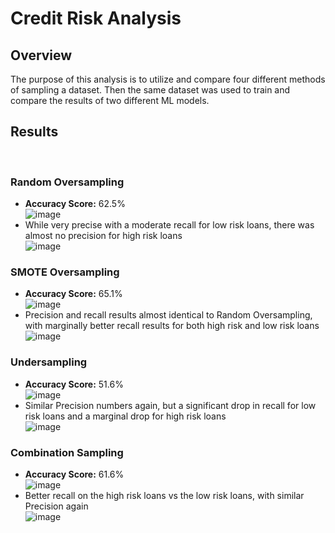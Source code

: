 # Credit Risk Analysis

## Overview
The purpose of this analysis is to utilize and compare four different methods of sampling a dataset. Then the same dataset was used to train and compare the results of two different ML models.

## Results
<br>

### Random Oversampling
- <b>Accuracy Score:</b> 62.5%
<br>![image](https://user-images.githubusercontent.com/88811124/147371432-b2eca656-1b04-4ac6-abcc-51c50ae3554b.png)<br>
- While very precise with a moderate recall for low risk loans, there was almost no precision for high risk loans
<br>![image](https://user-images.githubusercontent.com/88811124/147371448-677ad195-644f-42da-adc7-01f8b7df76f9.png)<br>

### SMOTE Oversampling
- <b>Accuracy Score:</b> 65.1%
<br>![image](https://user-images.githubusercontent.com/88811124/147371491-ae8eead3-f4f5-4292-916f-596170008620.png)<br>
- Precision and recall results almost identical to Random Oversampling, with marginally better recall results for both high risk and low risk loans
<br>![image](https://user-images.githubusercontent.com/88811124/147371521-6d917053-f4ba-45ba-bd0e-942630aa9eb6.png)<br>

### Undersampling
- <b>Accuracy Score:</b> 51.6%
<br>![image](https://user-images.githubusercontent.com/88811124/147371550-1b25b4c9-e8be-4aca-a364-7ddfdb4fec55.png)<br>
- Similar Precision numbers again, but a significant drop in recall for low risk loans and a marginal drop for high risk loans
<br>![image](https://user-images.githubusercontent.com/88811124/147371627-47353462-9998-4813-bacf-9ed281537175.png)<br>

### Combination Sampling
- <b>Accuracy Score:</b> 61.6%
<br>![image](https://user-images.githubusercontent.com/88811124/147371642-6c2ca230-eb5c-4f15-8f17-662e57cca0be.png)<br>
- Better recall on the high risk loans vs the low risk loans, with similar Precision again
<br>![image](https://user-images.githubusercontent.com/88811124/147371687-5198682e-a68a-4f4b-9e97-a2626ed6977a.png)<br>

### 

 
